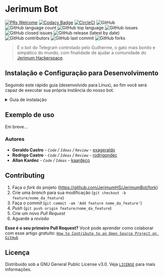 # Jerimum Bot

[![PRs Welcome](https://img.shields.io/badge/PRs-welcome-brightgreen.svg?style=flat-square)](http://makeapullrequest.com)
[![Codacy Badge](https://api.codacy.com/project/badge/Grade/ffc21d39c9a64dff90367a81738c8993)](https://www.codacy.com/manual/rodrigondec/JerimumBot?utm_source=github.com&amp;utm_medium=referral&amp;utm_content=jerimumhs/JerimumBot&amp;utm_campaign=Badge_Grade)
[![CircleCI](https://img.shields.io/circleci/build/github/jerimumhs/JerimumBot)](https://circleci.com/gh/jerimumhs/JerimumBot)
![GitHub](https://img.shields.io/github/license/jerimumhs/jerimumbot)
![GitHub language count](https://img.shields.io/github/languages/count/jerimumhs/jerimumbot)
![GitHub top language](https://img.shields.io/github/languages/top/jerimumhs/jerimumbot)
![GitHub issues](https://img.shields.io/github/issues/jerimumhs/jerimumbot)
![GitHub closed issues](https://img.shields.io/github/issues-closed/jerimumhs/jerimumbot)
![GitHub release (latest by date)](https://img.shields.io/github/v/release/jerimumhs/jerimumbot)
![GitHub contributors](https://img.shields.io/github/contributors/jerimumhs/jerimumbot)
![GitHub last commit](https://img.shields.io/github/last-commit/jerimumhs/jerimumbot)
![GitHub forks](https://img.shields.io/github/forks/jerimumhs/jerimumbot?style=social)

> É o bot do Telegram controlado pelo Guilherme, o gato mais bonito e simpático do mundo, com finalidade de ajudar a
comunidade do [Jerimum Hackerspace](http://jerimumhs.org/).

## Instalação e Configuração para Desenvolvimento

Seguindo este rápido guia (desenvolvido para Linux), ao fim você será capaz de executar sua própria instância do nosso bot.

<details><summary>Guia de instalação</summary>

### Clonando o repositório

<details><summary>Utilizando Git</summary>

Para instalar o bot, o primeiro passo é clonar o repositório no seu ambiente local. Isso pode ser
feito através do seguinte comando, via terminal:


    git clone https://github.com/jerimumhs/JerimumBot.git

Com isso pronto, basta entrar no diretório recém criado:

    cd JerimumBot/

</details>  

### Configurando o ambiente
<details>

Para rodar nosso bot é necessário `Python` e `Mongo`. Pode ser utilizado o docker para facilitar a utilizar ou realizar a instalação dessas tecnologias,

#### instalação Python + Mongo
<details><summary>Python</summary>

É necessário ter algum python a cima da versão 3.6 siga a [documentação oficial](https://www.python.org/downloads/) para instalar.

##### Criando um ambiente virtual
Antes de prosseguir na execução do bot, você precisará criar um ambiente virtual. Existem maneiras diferentes de fazer isso.

<details><summary>utilizando venv</summary>

Utilizando Python3.6, basta executar:

    python3 -m venv {{nome_do_seu_venv}}

Onde `{{nome_do_seu_venv}}` deve ser substituído por um nome de sua escolha.

Agora, será necessário ativar este ambiente execute o comando referente ao seu SO:


<details> <summary>Linux</summary>

    source {{nome_do_seu_venv}}/bin/activate
</details>


<details> <summary>Windows</summary>

    {{nome_do_seu_venv}}/bin/activate.bat
</details>

Para mais informações sobre o assunto, basta ler a [documentação oficial](https://docs.python.org/3/library/venv.html).

</details>

##### Instalando dependências
Instale as dependências de desenvolvimento do python
  
<details><summary>Linux Debian Based</summary>

Instale estes pacotes:

~~~~
sudo apt install build-essential python3-dev libssl-dev libffi-dev \
               libxml2-dev libxslt1-dev zlib1g-dev
~~~~
</details>
Depois disso, dentro do repositório clonado, basta executar:

    pip install -r requirements-dev.txt

</details>

<details><summary>Mongo</summary>
Siga a [documentação oficial](https://docs.mongodb.com/manual/installation/)
</details>

#### instalação Docker
<details><summary>Docker</summary>

Para rodar nosso bot no docker é nessecário ter o `docker-ce` e `docker-compose`. Siga as documentações oficiais para instalar o [docker-ce](https://docs.docker.com/install/) e o [docker-compose](https://docs.docker.com/compose/install/)

Para construir a imagem da aplicação rode o comando

    make docker.build

</details>

</details>

### Criando seu próprio bot no Telegram

<details>

Você precisará criar o seu próprio bot no Telegram para testar/desenvolver o JerimumBot. É um processo bastante rápido e simples.
Inicialmente, acesse a página do [BotFather](https://telegram.me/BotFather) e clique em `Send Message`.

A partir daí, o Telegram tentará abrir o aplicativo dele na sua máquina. Caso você não o tenha instalado, pode abrir o Telegram Web (ou até mesmo a versão mobile) e pesquisar por `BotFather`. Ao localizá-lo, inicie a conversa com um `/start` e siga as instruções para criar um novo bot. Ao fim, copie o token gerado, que será necessário na próxima seção.

</details>

### Configurando o .env no seu repositório local
<details>

Você já está quase lá! Agora é necessário configurar a sua versão local do `.env`. Já existe um arquivo chamado `.env.example` na raiz do diretório. Copie o conteúdo dele para um novo arquivo chamando `.env`.

Na primeira linha do arquivo você encontrará

    BOT_TOKEN=meu_token_123

Substitua `meu_token_123` pelo token que foi gerado quando você criou o seu bot, no passo anterior.

Nas linhas 9 à 13 você encontrará linha do arquivo você encontrará

    DB_USER=mongo
    DB_PASSWORD=mongo
    DB_HOST=mongo
    DB_NAME=mongo
    DB_PORT=27017
    DB_AUTH=admin

Substitua os valores de acordo com a configuração de seu mongo nos passo anterior.

Por último, você precisará carregar as variáveis de ambiente do arquivo `.env` no seu terminal:
<details><summary>Linux</summary>

    source .env
</details>
</details>

### Executando o JerimumBot

<details><summary>Python + Mongo</summary>

> Confirme que o seu mongo está rodando corretamente antes de executar o bot!

Depois de ter seguido todos os passos desse tutorial até aqui, você está com tudo pronto para executar o JerimumBot. Basta executar o comando `make run` e... pronto!

</details>

<details><summary>Docker</summary>

Depois de ter seguido todos os passos desse tutorial até aqui, você está com tudo pronto para executar o JerimumBot. Basta executar o comando `make docker.up` e... pronto!

</details>

### Testando a sua instância

<details>

Depois disso, você pode testar as funcionalidades do JerimumBot no chat do próprio bot que você criou anteriormente. Todos os     comandos do JerimumBot estarão disponíveis para você, além dos novos que você possa ter desenvolvido.

</details>

</details>

## Exemplo de uso

Em breve...

### Autores

* **Geraldo Castro** - *`Code` / `Ideas` / `Review`* - [exageraldo](https://github.com/exageraldo)
* **Rodrigo Castro** - *`Code` / `Ideas` / `Review`* - [rodrigondec](https://github.com/rodrigondec)
* **Allan Kardec** - *`Code` / `Ideas`* - [kaardeco](https://github.com/kaardeco)

## Contributing

1. Faça o _fork_ do projeto (<https://github.com/JerimumHS/JerimumBot/fork>)
2. Crie uma _branch_ para sua modificação (`git checkout -b feature/nome_da_feature`)
3. Faça o _commit_ (`git commit -am 'Add feature nome_da_feature'`)
4. _Push_ (`git push origin feature/nome_da_feature`)
5. Crie um novo _Pull Request_
6. Aguarde a _revisão_

**Esse é o seu primeiro Pull Request?**
Você pode aprender como colaborar com esse artigo *gratuito*:
[`How to Contribute to an Open Source Project on GitHub`](https://egghead.io/series/how-to-contribute-to-an-open-source-project-on-github)

## Licença

Distribuído sob a GNU General Public License v3.0. Veja [`LICENSE`](LICENSE.md) para mais informações.
